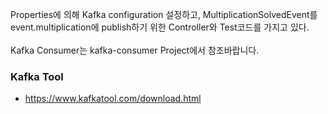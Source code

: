 Properties에 의해 Kafka configuration 설정하고, MultiplicationSolvedEvent를 event.multiplication에 publish하기 위한 Controller와 Test코드를 가지고 있다.
<br>
<br>
Kafka Consumer는 kafka-consumer Project에서 참조바랍니다.

### Kafka Tool
* https://www.kafkatool.com/download.html